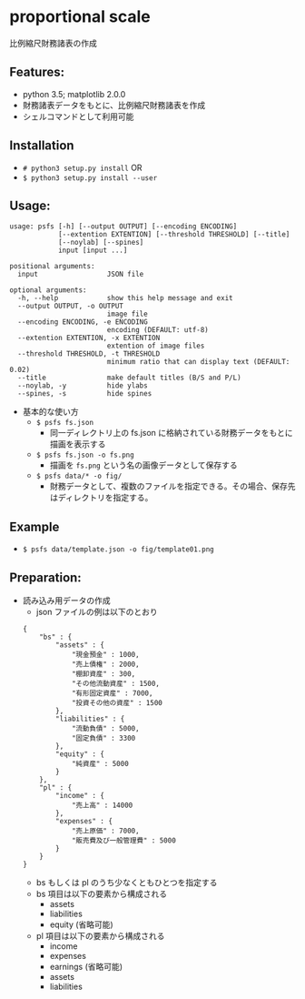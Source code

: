 # proportional scale

比例縮尺財務諸表の作成

## Features:

- python 3.5; matplotlib 2.0.0
- 財務諸表データをもとに、比例縮尺財務諸表を作成
- シェルコマンドとして利用可能

## Installation

- `# python3 setup.py install` OR
- `$ python3 setup.py install --user`

## Usage:

```
usage: psfs [-h] [--output OUTPUT] [--encoding ENCODING]
            [--extention EXTENTION] [--threshold THRESHOLD] [--title]
            [--noylab] [--spines]
            input [input ...]

positional arguments:
  input                 JSON file

optional arguments:
  -h, --help            show this help message and exit
  --output OUTPUT, -o OUTPUT
                        image file
  --encoding ENCODING, -e ENCODING
                        encoding (DEFAULT: utf-8)
  --extention EXTENTION, -x EXTENTION
                        extention of image files
  --threshold THRESHOLD, -t THRESHOLD
                        minimum ratio that can display text (DEFAULT: 0.02)
  --title               make default titles (B/S and P/L)
  --noylab, -y          hide ylabs
  --spines, -s          hide spines
```

- 基本的な使い方
    - `$ psfs fs.json` 
        - 同一ディレクトリ上の fs.json に格納されている財務データをもとに描画を表示する
    - `$ psfs fs.json -o fs.png`
        - 描画を `fs.png` という名の画像データとして保存する
    - `$ psfs data/* -o fig/`
        - 財務データとして、複数のファイルを指定できる。その場合、保存先はディレクトリを指定する。

## Example

- `$ psfs data/template.json -o fig/template01.png`


## Preparation:

- 読み込み用データの作成
    - json ファイルの例は以下のとおり
    ```
    {
        "bs" : {
            "assets" : {
                "現金預金" : 1000,
                "売上債権" : 2000,
                "棚卸資産" : 300,
                "その他流動資産" : 1500,
                "有形固定資産" : 7000,
                "投資その他の資産" : 1500
            },
            "liabilities" : {
                "流動負債" : 5000,
                "固定負債" : 3300
            },
            "equity" : {
                "純資産" : 5000
            }
        },
        "pl" : {
            "income" : {
                "売上高" : 14000
            },
            "expenses" : {
                "売上原価" : 7000,
                "販売費及び一般管理費" : 5000
            }
        }
    }
    ```
    - bs もしくは pl のうち少なくともひとつを指定する
    - bs 項目は以下の要素から構成される
        - assets
        - liabilities
        - equity (省略可能)
    - pl 項目は以下の要素から構成される
        - income
        - expenses
        - earnings (省略可能)
        - assets
        - liabilities
